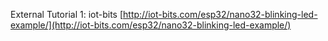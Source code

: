 External Tutorial 1: iot-bits [http://iot-bits.com/esp32/nano32-blinking-led-example/](http://iot-bits.com/esp32/nano32-blinking-led-example/)  

